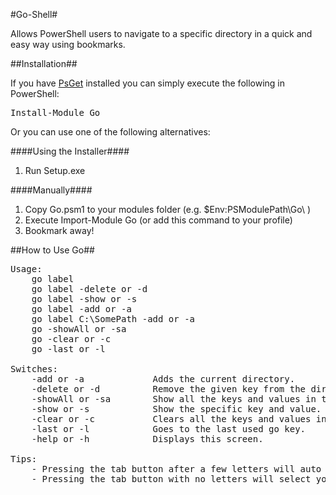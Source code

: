 #Go-Shell#

Allows PowerShell users to navigate to a specific directory in a quick and easy way using bookmarks.

##Installation##

If you have [PsGet](http://psget.net/) installed you can simply execute the following in PowerShell:

<pre>Install-Module Go</pre>

Or you can use one of the following alternatives:

####Using the Installer####

1. Run Setup.exe

####Manually####

1. Copy Go.psm1 to your modules folder (e.g. $Env:PSModulePath\Go\ )
2. Execute Import-Module Go (or add this command to your profile)
3. Bookmark away!

##How to Use Go##

<pre>Usage:
    go label
    go label -delete or -d
    go label -show or -s
    go label -add or -a
    go label C:\SomePath -add or -a
    go -showAll or -sa
    go -clear or -c
    go -last or -l

Switches:
    -add or -a             Adds the current directory.
    -delete or -d          Remove the given key from the directory.
    -showAll or -sa        Show all the keys and values in the directory.
    -show or -s            Show the specific key and value.
    -clear or -c           Clears all the keys and values in the directory.
    -last or -l            Goes to the last used go key.
    -help or -h            Displays this screen.

Tips:
    - Pressing the tab button after a few letters will auto fill the rest of the bookmark keyword.
    - Pressing the tab button with no letters will select your last selected bookmark.</pre>